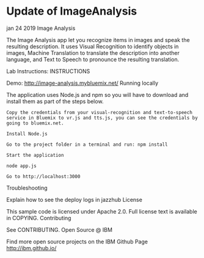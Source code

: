 # Update of ImageAnalysis
jan 24 2019
Image Analysis

The Image Analysis app let you recognize items in images and speak the resulting description. It uses Visual Recognition to identify objects in images, Machine Translation to translate the description into another language, and Text to Speech to pronounce the resulting translation.

Lab Instructions: INSTRUCTIONS

Demo: http://image-analysis.mybluemix.net/
Running locally

The application uses Node.js and npm so you will have to download and install them as part of the steps below.

    Copy the credentials from your visual-recognition and text-to-speech service in Bluemix to vr.js and tts.js, you can see the credentials by going to bluemix.net.

    Install Node.js

    Go to the project folder in a terminal and run: npm install

    Start the application

    node app.js

    Go to http://localhost:3000

Troubleshooting

Explain how to see the deploy logs in jazzhub
License

This sample code is licensed under Apache 2.0. Full license text is available in COPYING.
Contributing

See CONTRIBUTING.
Open Source @ IBM

Find more open source projects on the IBM Github Page http://ibm.github.io/
